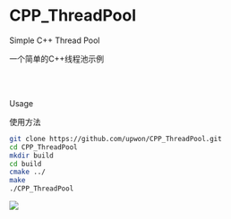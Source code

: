 # CPP_ThreadPool
 Simple C++ Thread Pool   

一个简单的C++线程池示例   

  <br/>

  <br/>

Usage

使用方法

```bash
git clone https://github.com/upwon/CPP_ThreadPool.git  
cd CPP_ThreadPool  
mkdir build  
cd build  
cmake ../  
make  
./CPP_ThreadPool   

```





![](https://tvax4.sinaimg.cn/large/ba920825gy1grcdewm4b3j21ig0vbhdt.jpg)
